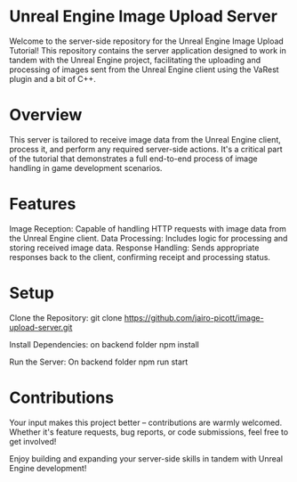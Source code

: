 # Unreal Engine Image Upload Server
Welcome to the server-side repository for the Unreal Engine Image Upload Tutorial! This repository contains the server application designed to work in tandem with the Unreal Engine project, facilitating the uploading and processing of images sent from the Unreal Engine client using the VaRest plugin and a bit of C++.

# Overview
This server is tailored to receive image data from the Unreal Engine client, process it, and perform any required server-side actions. It's a critical part of the tutorial that demonstrates a full end-to-end process of image handling in game development scenarios.

# Features
Image Reception: Capable of handling HTTP requests with image data from the Unreal Engine client.
Data Processing: Includes logic for processing and storing received image data.
Response Handling: Sends appropriate responses back to the client, confirming receipt and processing status.

# Setup
Clone the Repository: git clone https://github.com/jairo-picott/image-upload-server.git

Install Dependencies: on backend folder npm install

Run the Server: On backend folder npm run start

# Contributions
Your input makes this project better – contributions are warmly welcomed. Whether it's feature requests, bug reports, or code submissions, feel free to get involved!

Enjoy building and expanding your server-side skills in tandem with Unreal Engine development!

